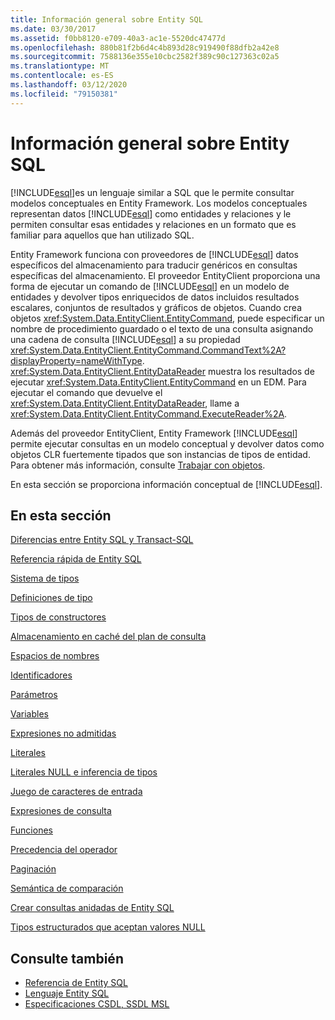 ```yaml
---
title: Información general sobre Entity SQL
ms.date: 03/30/2017
ms.assetid: f0bb8120-e709-40a3-ac1e-5520dc47477d
ms.openlocfilehash: 880b81f2b6d4c4b893d28c919490f88dfb2a42e8
ms.sourcegitcommit: 7588136e355e10cbc2582f389c90c127363c02a5
ms.translationtype: MT
ms.contentlocale: es-ES
ms.lasthandoff: 03/12/2020
ms.locfileid: "79150381"
---
```

# <a name="entity-sql-overview"></a>Información general sobre Entity SQL
[!INCLUDE[esql](../../../../../../includes/esql-md.md)]es un lenguaje similar a SQL que le permite consultar modelos conceptuales en Entity Framework. Los modelos conceptuales representan datos [!INCLUDE[esql](../../../../../../includes/esql-md.md)] como entidades y relaciones y le permiten consultar esas entidades y relaciones en un formato que es familiar para aquellos que han utilizado SQL.  

 Entity Framework funciona con proveedores de [!INCLUDE[esql](../../../../../../includes/esql-md.md)] datos específicos del almacenamiento para traducir genéricos en consultas específicas del almacenamiento. El proveedor EntityClient proporciona una forma de ejecutar un comando de [!INCLUDE[esql](../../../../../../includes/esql-md.md)] en un modelo de entidades y devolver tipos enriquecidos de datos incluidos resultados escalares, conjuntos de resultados y gráficos de objetos. Cuando crea objetos <xref:System.Data.EntityClient.EntityCommand>, puede especificar un nombre de procedimiento guardado o el texto de una consulta asignando una cadena de consulta [!INCLUDE[esql](../../../../../../includes/esql-md.md)] a su propiedad <xref:System.Data.EntityClient.EntityCommand.CommandText%2A?displayProperty=nameWithType>. <xref:System.Data.EntityClient.EntityDataReader> muestra los resultados de ejecutar <xref:System.Data.EntityClient.EntityCommand> en un EDM. Para ejecutar el comando que devuelve el <xref:System.Data.EntityClient.EntityDataReader>, llame a <xref:System.Data.EntityClient.EntityCommand.ExecuteReader%2A>.  
  
 Además del proveedor EntityClient, Entity Framework [!INCLUDE[esql](../../../../../../includes/esql-md.md)] permite ejecutar consultas en un modelo conceptual y devolver datos como objetos CLR fuertemente tipados que son instancias de tipos de entidad. Para obtener más información, consulte [Trabajar con objetos](../working-with-objects.md).  
  
 En esta sección se proporciona información conceptual de [!INCLUDE[esql](../../../../../../includes/esql-md.md)].  
  
## <a name="in-this-section"></a>En esta sección  
 [Diferencias entre Entity SQL y Transact-SQL](how-entity-sql-differs-from-transact-sql.md)  
  
 [Referencia rápida de Entity SQL](entity-sql-quick-reference.md)  
  
 [Sistema de tipos](type-system-entity-sql.md)  
  
 [Definiciones de tipo](type-definitions-entity-sql.md)  
  
 [Tipos de constructores](constructing-types-entity-sql.md)  
  
 [Almacenamiento en caché del plan de consulta](query-plan-caching-entity-sql.md)  
  
 [Espacios de nombres](namespaces-entity-sql.md)  
  
 [Identificadores](identifiers-entity-sql.md)  
  
 [Parámetros](parameters-entity-sql.md)  
  
 [Variables](variables-entity-sql.md)  
  
 [Expresiones no admitidas](unsupported-expressions-entity-sql.md)  
  
 [Literales](literals-entity-sql.md)  
  
 [Literales NULL e inferencia de tipos](null-literals-and-type-inference-entity-sql.md)  
  
 [Juego de caracteres de entrada](input-character-set-entity-sql.md)  
  
 [Expresiones de consulta](query-expressions-entity-sql.md)  
  
 [Funciones](functions-entity-sql.md)  
  
 [Precedencia del operador](operator-precedence-entity-sql.md)  
  
 [Paginación](paging-entity-sql.md)  
  
 [Semántica de comparación](comparison-semantics-entity-sql.md)  
  
 [Crear consultas anidadas de Entity SQL](composing-nested-entity-sql-queries.md)  
  
 [Tipos estructurados que aceptan valores NULL](nullable-structured-types-entity-sql.md)  
  
## <a name="see-also"></a>Consulte también

- [Referencia de Entity SQL](entity-sql-reference.md)
- [Lenguaje Entity SQL](entity-sql-language.md)
- [Especificaciones CSDL, SSDL MSL](/ef/ef6/modeling/designer/advanced/edmx/csdl-spec)
